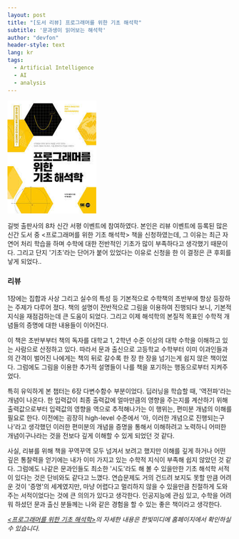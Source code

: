 ```yaml
---
layout: post
title: "[도서 리뷰] 프로그래머를 위한 기초 해석학"
subtitle: '문과생이 읽어보는 해석학'
author: "devfon"
header-style: text
lang: kr
tags:
  - Artificial Intelligence
  - AI
  - analysis
---
```


![](/img/in-post/haesuk.jpg)

길벗 출판사의 8차 신간 서평 이벤트에 참여하였다. 본인은 리뷰 이벤트에 등록된 많은 신간 도서 중 <프로그래머를 위한 기초 해석학> 책을 신청하였는데, 그 이유는 최근 자연어 처리 학습을 하며 수학에 대한 전반적인 기초가 많이 부족하다고 생각했기 때문이다. 그리고 단지 '기초'라는 단어가 붙어 있었다는 이유로 신청을 한 이 결정은 큰 후회를 낳게 되었다..  

### 리뷰

1장에는 집합과 사상 그리고 실수의 특성 등 기본적으로 수학책의 초반부에 항상 등장하는 주제가 다루어 졌다. 책의 설명이 전반적으로 그림을 이용하여 진행되다 보니, 기본적 지식을 재점검하는데 큰 도움이 되었다. 그리고 이제 해석학의 본질적 목표인 수학적 개념들의 증명에 대한 내용들이 이어진다.  

이 책은 초반부부터 책의 독자를 대학교 1, 2학년 수준 이상의 대학 수학을 이해하고 있는 사람으로 산정하고 있다. 따라서 문과 출신으로 고등학교 수학부터 이미 이과인들과의 간격이 벌어진 나에게는 책의 뒤로 갈수록 한 장 한 장을 넘기는게 쉽지 않은 책이었다. 그럼에도 그림을 이용한 추가적 설명들이 나를 책을 포기하는 행동으로부터 지켜주었다.  

특히 유익하게 본 챕터는 6장 다변수함수 부분이었다. 딥러닝을 학습할 때, '역전파'라는 개념이 나온다. 한 입력값이 최종 출력값에 얼마만큼의 영향을 주는지를 계산하기 위해 출력값으로부터 입력값의 영향을 역으로 추적해나가는 이 행위는, 편미분 개념의 이해를 필요로 한다. 이전에는 굉장히 high-level 수준에서 '아, 이러한 개념으로 진행되는구나'라고 생각했던 이러한 편미분의 개념을 증명을 통해서 이해하려고 노력하니 어떠한 개념이구나라는 것을 전보다 깊게 이해할 수 있게 되었던 것 같다.  

사실, 리뷰를 위해 책을 꾸역꾸역 모두 넘겨서 보려고 했지만 이해를 깊게 하거나 어떤 깊은 통찰력을 얻기에는 내가 이미 가지고 있는 수학적 지식이 부족해 쉽지 않았던 것 같다. 그럼에도 나같은 문과인들도 최소한 '시도'라도 해 볼 수 있을만한 기초 해석학 서적이 있다는 것은 단비와도 같다고 느꼈다. 연습문제도 거의 건드려 보지도 못할 만큼 어려운 것이 '증명'의 세계였지만, 마냥 어렵다고 멀리하지 않을 수 있을만큼 친절하게 도와주는 서적이었다는 것에 큰 의의가 있다고 생각한다. 인공지능에 관심 있고, 수학을 어려워 하셨던 문과 출신 분들께는 나와 같은 경험을 할 수 있는 좋은 책이라고 생각한다.  

_[<프로그래머를 위한 기초 해석학>](https://www.gilbut.co.kr/book/view?bookcode=BN002349)의 자세한 내용은 한빛미디에 홈페이지에서 확인하실 수 있습니다._